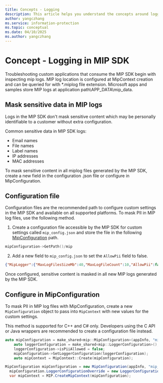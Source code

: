 ```yaml
---
title: Concepts - Logging
description: This article helps you understand the concepts around logging in MIP SDK.
author: yangczhang
ms.service: information-protection
ms.topic: conceptual
ms.date: 04/10/2025
ms.author: yangczhang
---
```


# Concept - Logging in MIP SDK
Troubleshooting custom applications that consume the MIP SDK begin with inspecting mip logs. MIP log location is configured at MipContext creation and can be queried for with *.miplog file extension.
Microsoft apps and samples store MIP logs at application path\APP_DATA\mip_data.

## Mask sensitive data in MIP logs
Logs in the MIP SDK don't mask sensitive content which may be personally identifiable to a customer without extra configuration. 

Common sensitive data in MIP SDK logs:
- Email names
- File names
- Label names
- IP addresses
- MAC addresses

To mask sensitive content in all miplog files generated by the MIP SDK, create a new field in the configuration .json file or configure in MipConfiguration.

## Configuration file
Configuration files are the recommended path to configure custom settings in the MIP SDK and available on all supported platforms. To mask PII in MIP log files, use the following method.

1. Create a configuration file accessible by the MIP SDK for custom settings called `mip_config.json` and store the file in the following [MipConfiguration](/information-protection/develop/concept-mipcontext?branch=main#creating-mipconfiguration) path.
```cpp
mipConfiguration->GetPath()/mip
```
2. Add a new field to `mip_config.json` to set the `AllowPii` field to false.

```json
{"MipLogger":{"MaxLogFilesSizeMb":40,"MaxLogFileCount":10,"AllowPii":false}}
```
Once configured, sensitive content is masked in all new MIP logs generated by the MIP SDK.

## Configure in MipConfiguration
To mask PII in MIP log files with MipConfiguration, create a new `MipConfiguration` object to pass into `MipContext` with new values for the custom settings.

This method is supported for C++ and C# only. Developers using the C API or Java wrappers are recommended to create a configuration file instead.
```cpp
auto mipConfiguration = make_shared<mip::MipConfiguration>(appInfo, "mip_data", mip::LogLevel::Trace, false);
    auto loggerConfiguration = make_shared<mip::LoggerConfiguration>();
    loggerConfiguration->isPiiAllowed = false;
    mipConfiguration->SetLoggerConfiguration(loggerConfiguration);
    auto mipContext = MipContext::Create(mipConfiguration);
```
```csharp
MipConfiguration mipConfiguration = new MipConfiguration(appInfo, "mip_data", LogLevel.Trace, false);
  mipConfiguration.LoggerConfigurationOverride = new LoggerConfiguration(10, 40, false);
  var mipContext = MIP.CreateMipContext(mipConfiguration);
```
